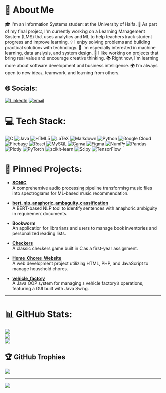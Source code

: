 # 💫 About Me

🎓 I'm an Information Systems student at the University of Haifa.
🧠 As part of my final project, I'm currently working on a Learning Management System (LMS) that uses analytics and ML to help teachers track student progress and improve learning.
💡 I enjoy solving problems and building practical solutions with technology.
🚀 I'm especially interested in machine learning, data analysis, and system design.
🤝 I like working on projects that bring real value and encourage creative thinking.
📚 Right now, I'm learning more about software development and business intelligence.
🌍 I’m always open to new ideas, teamwork, and learning from others.

## 🌐 Socials:
[![LinkedIn](https://img.shields.io/badge/LinkedIn-%230077B5.svg?logo=linkedin&logoColor=white)](https://www.linkedin.com/in/ariel-bubis-6b8b77168/) [![email](https://img.shields.io/badge/Email-D14836?logo=gmail&logoColor=white)](mailto:arielbubis@gmail.com) 

# 💻 Tech Stack:
![C](https://img.shields.io/badge/c-%2300599C.svg?style=for-the-badge&logo=c&logoColor=white) ![Java](https://img.shields.io/badge/java-%23ED8B00.svg?style=for-the-badge&logo=openjdk&logoColor=white) ![HTML5](https://img.shields.io/badge/html5-%23E34F26.svg?style=for-the-badge&logo=html5&logoColor=white) ![LaTeX](https://img.shields.io/badge/latex-%23008080.svg?style=for-the-badge&logo=latex&logoColor=white) ![Markdown](https://img.shields.io/badge/markdown-%23000000.svg?style=for-the-badge&logo=markdown&logoColor=white) ![Python](https://img.shields.io/badge/python-3670A0?style=for-the-badge&logo=python&logoColor=ffdd54) ![Google Cloud](https://img.shields.io/badge/GoogleCloud-%234285F4.svg?style=for-the-badge&logo=google-cloud&logoColor=white) ![Firebase](https://img.shields.io/badge/firebase-%23039BE5.svg?style=for-the-badge&logo=firebase) ![React](https://img.shields.io/badge/react-%2320232a.svg?style=for-the-badge&logo=react&logoColor=%2361DAFB) ![MySQL](https://img.shields.io/badge/mysql-4479A1.svg?style=for-the-badge&logo=mysql&logoColor=white) ![Canva](https://img.shields.io/badge/Canva-%2300C4CC.svg?style=for-the-badge&logo=Canva&logoColor=white) ![Figma](https://img.shields.io/badge/figma-%23F24E1E.svg?style=for-the-badge&logo=figma&logoColor=white) ![NumPy](https://img.shields.io/badge/numpy-%23013243.svg?style=for-the-badge&logo=numpy&logoColor=white) ![Pandas](https://img.shields.io/badge/pandas-%23150458.svg?style=for-the-badge&logo=pandas&logoColor=white) ![Plotly](https://img.shields.io/badge/Plotly-%233F4F75.svg?style=for-the-badge&logo=plotly&logoColor=white) ![PyTorch](https://img.shields.io/badge/PyTorch-%23EE4C2C.svg?style=for-the-badge&logo=PyTorch&logoColor=white) ![scikit-learn](https://img.shields.io/badge/scikit--learn-%23F7931E.svg?style=for-the-badge&logo=scikit-learn&logoColor=white) ![Scipy](https://img.shields.io/badge/SciPy-%230C55A5.svg?style=for-the-badge&logo=scipy&logoColor=%white) ![TensorFlow](https://img.shields.io/badge/TensorFlow-%23FF6F00.svg?style=for-the-badge&logo=TensorFlow&logoColor=white)
# 📌 Pinned Projects:

- **[SONIC](https://github.com/ArielBubis/SONIC)**  
  A comprehensive audio processing pipeline transforming music files into spectrograms for ML-based music recommendation.

- **[bert_nlp_anaphoric_ambaguity_classification](https://github.com/ArielBubis/bert_nlp_anaphoric_ambaguity_classification)**  
  A BERT-based NLP tool to identify sentences with anaphoric ambiguity in requirement documents.

- **[Bookworm](https://github.com/ArielBubis/Bookworm)**  
  An application for librarians and users to manage book inventories and personalized reading lists.

- **[Checkers](https://github.com/ArielBubis/Checkers)**  
  A classic checkers game built in C as a first-year assignment.
  
- **[Home_Chores_Website](https://github.com/ArielBubis/Home_Chores_Website)**  
  A web development project utilizing HTML, PHP, and JavaScript to manage household chores.

- **[vehicle_factory](https://github.com/ArielBubis/vehicle_factory)**  
  A Java OOP system for managing a vehicle factory’s operations, featuring a GUI built with Java Swing.

---
# 📊 GitHub Stats:
![](https://github-readme-stats.vercel.app/api?username=ArielBubis&theme=github_dark_dimmed&hide_border=false&include_all_commits=false&count_private=false)<br/>
![](https://nirzak-streak-stats.vercel.app/?user=ArielBubis&theme=github_dark_dimmed&hide_border=false)<br/>
![](https://github-readme-stats.vercel.app/api/top-langs/?username=ArielBubis&theme=github_dark_dimmed&hide_border=false&include_all_commits=false&count_private=false&layout=compact)

## 🏆 GitHub Trophies
![](https://github-profile-trophy.vercel.app/?username=ArielBubis&theme=radical&no-frame=false&no-bg=true&margin-w=4)

---
[![](https://visitcount.itsvg.in/api?id=ArielBubis&icon=0&color=0)](https://visitcount.itsvg.in)

<!-- Proudly created with GPRM ( https://gprm.itsvg.in ) -->
